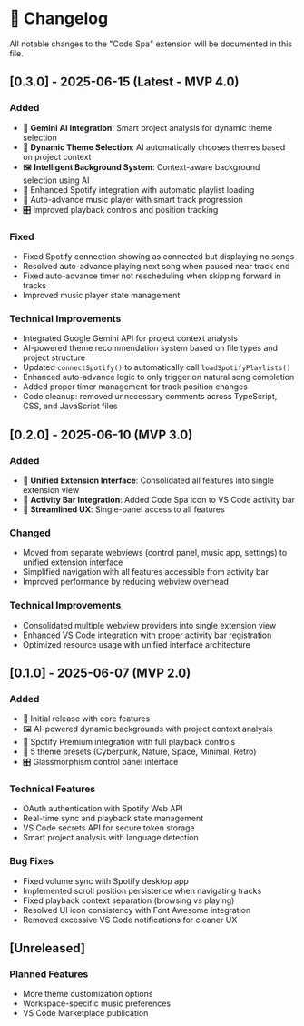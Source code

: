 # 📝 Changelog

All notable changes to the "Code Spa" extension will be documented in this file.

## [0.3.0] - 2025-06-15 (Latest - MVP 4.0)

### Added
- 🤖 **Gemini AI Integration**: Smart project analysis for dynamic theme selection
- 🎨 **Dynamic Theme Selection**: AI automatically chooses themes based on project context
- 🖼️ **Intelligent Background System**: Context-aware background selection using AI
- 🎵 Enhanced Spotify integration with automatic playlist loading
- 🔄 Auto-advance music player with smart track progression
- 🎛️ Improved playback controls and position tracking

### Fixed
- Fixed Spotify connection showing as connected but displaying no songs
- Resolved auto-advance playing next song when paused near track end
- Fixed auto-advance timer not rescheduling when skipping forward in tracks
- Improved music player state management

### Technical Improvements
- Integrated Google Gemini API for project context analysis
- AI-powered theme recommendation system based on file types and project structure
- Updated `connectSpotify()` to automatically call `loadSpotifyPlaylists()`
- Enhanced auto-advance logic to only trigger on natural song completion
- Added proper timer management for track position changes
- Code cleanup: removed unnecessary comments across TypeScript, CSS, and JavaScript files

## [0.2.0] - 2025-06-10 (MVP 3.0)

### Added
- 🎯 **Unified Extension Interface**: Consolidated all features into single extension view
- 📍 **Activity Bar Integration**: Added Code Spa icon to VS Code activity bar
- 🔄 **Streamlined UX**: Single-panel access to all features

### Changed
- Moved from separate webviews (control panel, music app, settings) to unified extension interface
- Simplified navigation with all features accessible from activity bar
- Improved performance by reducing webview overhead

### Technical Improvements
- Consolidated multiple webview providers into single extension view
- Enhanced VS Code integration with proper activity bar registration
- Optimized resource usage with unified interface architecture

## [0.1.0] - 2025-06-07 (MVP 2.0)

### Added
- 🎨 Initial release with core features
- 🖼️ AI-powered dynamic backgrounds with project context analysis
- 🎵 Spotify Premium integration with full playback controls
- 🎯 5 theme presets (Cyberpunk, Nature, Space, Minimal, Retro)
- 🎛️ Glassmorphism control panel interface

### Technical Features
- OAuth authentication with Spotify Web API
- Real-time sync and playback state management
- VS Code secrets API for secure token storage
- Smart project analysis with language detection

### Bug Fixes
- Fixed volume sync with Spotify desktop app
- Implemented scroll position persistence when navigating tracks
- Fixed playback context separation (browsing vs playing)
- Resolved UI icon consistency with Font Awesome integration
- Removed excessive VS Code notifications for cleaner UX

## [Unreleased]

### Planned Features
- More theme customization options
- Workspace-specific music preferences
- VS Code Marketplace publication